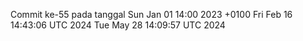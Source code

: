 Commit ke-55 pada tanggal Sun Jan 01 14:00 2023 +0100
Fri Feb 16 14:43:06 UTC 2024
Tue May 28 14:09:57 UTC 2024
